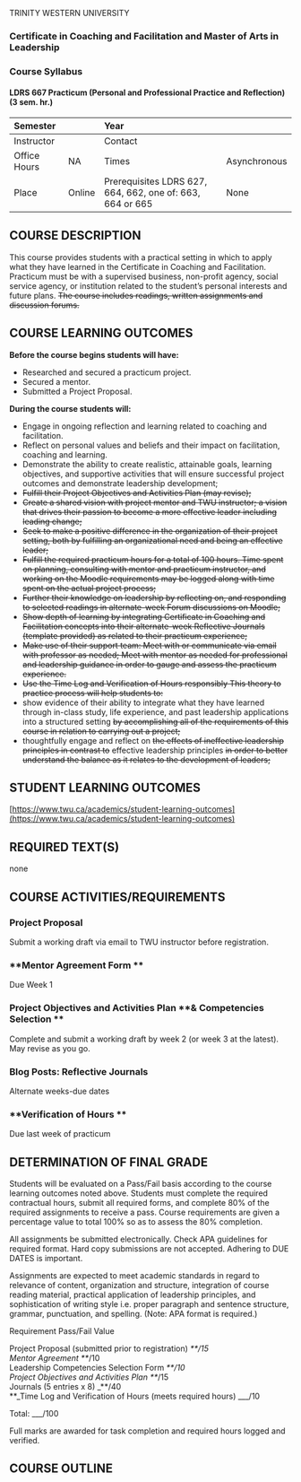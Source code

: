 TRINITY WESTERN UNIVERSITY

### Certificate in Coaching and Facilitation and Master of Arts in Leadership

### Course Syllabus

#### LDRS 667 Practicum \(Personal and Professional Practice and Reflection\) \(3 sem. hr.\)

| Semester |  | Year |  |
| :--- | :--- | :--- | :--- |
| Instructor |  | Contact |  |
| Office Hours | NA | Times | Asynchronous |
| Place | Online | Prerequisites LDRS 627,     664, 662, one of: 663, 664 or 665 | None |

## COURSE DESCRIPTION

This course provides students with a practical setting in which to apply what they have learned in the Certificate in Coaching and Facilitation. Practicum must be with a supervised business, non-profit agency, social service agency, or institution related to the student’s personal interests and future plans. ~~The course includes readings, written assignments and discussion forums.~~

## COURSE LEARNING OUTCOMES

**Before the course begins students will have:**

* Researched and secured a practicum project.
* Secured a mentor.
* Submitted a Project Proposal.

**During the course students will:**

* Engage in ongoing reflection and learning related to coaching and facilitation. 
* Reflect on personal values and beliefs and their impact on facilitation, coaching and learning.
* Demonstrate the ability to create realistic, attainable goals, learning objectives, and supportive activities that will ensure successful project outcomes and demonstrate leadership development;
* ~~Fulfill their Project Objectives and Activities Plan \(may revise\);~~
* ~~Create a shared vision with project mentor and TWU instructor; a vision that drives their passion to become a more effective leader including leading change;~~
* ~~Seek to make a positive difference in the organization of their project setting, both by fulfilling an organizational need and being an effective leader;~~
* ~~Fulfill the required practicum hours for a total of 100 hours. Time spent on planning, consulting with mentor and practicum instructor, and working on the Moodle requirements may be logged along with time spent on the actual project process;~~
* ~~Further their knowledge on leadership by reflecting on, and responding to selected readings in alternate-week Forum discussions on Moodle;~~
* ~~Show depth of learning by integrating Certificate in Coaching and Facilitation concepts into their alternate-week Reflective Journals \(template provided\) as related to their practicum experience;~~
* ~~Make use of their support team: Meet with or communicate via email with professor as needed; Meet with mentor as needed for professional and leadership guidance in order to gauge and assess the practicum experience.~~
* ~~Use the Time Log and Verification of Hours responsibly This theory to practice process will help students to:~~
* show evidence of their ability to integrate what they have learned through in-class study, life experience, and past leadership applications into a structured setting ~~by accomplishing all of the requirements of this course in relation to carrying out a project;~~
* thoughtfully engage and reflect on ~~the effects of ineffective leadership principles in contrast to~~ effective leadership principles ~~in order to better understand the balance as it relates to the development of leaders;~~ 

## STUDENT LEARNING OUTCOMES

[https://www.twu.ca/academics/student-learning-outcomes](https://www.twu.ca/academics/student-learning-outcomes)

## REQUIRED TEXT\(S\)

none

## COURSE ACTIVITIES/REQUIREMENTS

### **Project Proposal**

Submit a working draft via email to TWU instructor before registration.

### **Mentor Agreement Form **

Due Week 1

### **Project Objectives and Activities** **Plan** **& Competencies Selection                                                                                              **

Complete and submit a working draft by week 2 \(or week 3 at the latest\). May revise as you go.

### Blog Posts: Reflective Journals

Alternate weeks-due dates

### **Verification of Hours **

Due last week of practicum

## DETERMINATION OF FINAL GRADE

Students will be evaluated on a Pass/Fail basis according to the course learning outcomes noted above. Students must complete the required contractual hours, submit all required forms, and complete 80% of the required assignments to receive a pass. Course requirements are given a percentage value to total 100% so as to assess the 80% completion.

All assignments be submitted electronically. Check APA guidelines for required format. Hard copy submissions are not accepted. Adhering to DUE DATES is important.

Assignments are expected to meet academic standards in regard to relevance of content, organization and structure, integration of course reading material, practical application of leadership principles, and sophistication of writing style i.e. proper paragraph and sentence structure, grammar, punctuation, and spelling. \(Note: APA format is required.\)

Requirement                                               Pass/Fail Value

Project Proposal \(submitted prior to registration\)                _**/15  
Mentor Agreement                                    **_/10  
Leadership Competencies Selection Form                        _**/10  
Project Objectives and Activities Plan                        **_/15  
Journals \(5 entries x 8\)                                 _**/40            
**\_Time Log and Verification of Hours \(meets required hours\)            _\_\_/10


Total:             ___/100


Full marks are awarded for task completion and required hours logged and verified.

## COURSE OUTLINE



